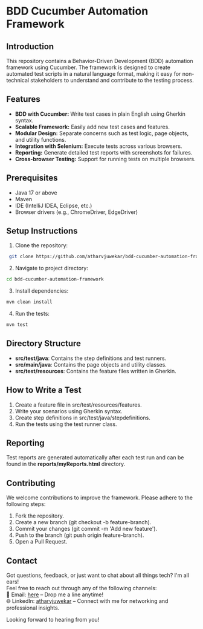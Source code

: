 # BDD Cucumber Automation Framework

## Introduction
This repository contains a Behavior-Driven Development (BDD) automation framework using Cucumber. The framework is designed to create automated test scripts in a natural language format, making it easy for non-technical stakeholders to understand and contribute to the testing process.

## Features
- **BDD with Cucumber:** Write test cases in plain English using Gherkin syntax.
- **Scalable Framework:** Easily add new test cases and features.
- **Modular Design:** Separate concerns such as test logic, page objects, and utility functions.
- **Integration with Selenium:** Execute tests across various browsers.
- **Reporting:** Generate detailed test reports with screenshots for failures.
- **Cross-browser Testing:** Support for running tests on multiple browsers.

## Prerequisites
- Java 17 or above
- Maven
- IDE (IntelliJ IDEA, Eclipse, etc.)
- Browser drivers (e.g., ChromeDriver, EdgeDriver)

## Setup Instructions
1. Clone the repository:
  ```bash
   git clone https://github.com/atharvjuwekar/bdd-cucumber-automation-framework.git
  ```
2. Navigate to project directory:
  ```bash
  cd bdd-cucumber-automation-framework
  ```
3. Install dependencies:
  ```bash
  mvn clean install
  ```
4. Run the tests:
  ```bash
  mvn test
  ```

## Directory Structure
- **src/test/java**: Contains the step definitions and test runners.
- **src/main/java**: Contains the page objects and utility classes.
- **src/test/resources**: Contains the feature files written in Gherkin.

## How to Write a Test
1. Create a feature file in src/test/resources/features.  
2. Write your scenarios using Gherkin syntax.  
3. Create step definitions in src/test/java/stepdefinitions.  
4. Run the tests using the test runner class.

## Reporting
Test reports are generated automatically after each test run and can be found in the **reports/myReports.html** directory.

## Contributing
We welcome contributions to improve the framework. Please adhere to the following steps:  

1. Fork the repository.
2. Create a new branch (git checkout -b feature-branch).
3. Commit your changes (git commit -m 'Add new feature').
4. Push to the branch (git push origin feature-branch).
5. Open a Pull Request.

## Contact
Got questions, feedback, or just want to chat about all things tech? I'm all ears!  
Feel free to reach out through any of the following channels:  
📧 Email: [here](atharvjuwekar.aj@gmail.com) – Drop me a line anytime!  
🌐 LinkedIn: [atharvjuwekar](https://linkedin.com/in/atharvjuwekar) – Connect with me for networking and professional insights.  

Looking forward to hearing from you!
